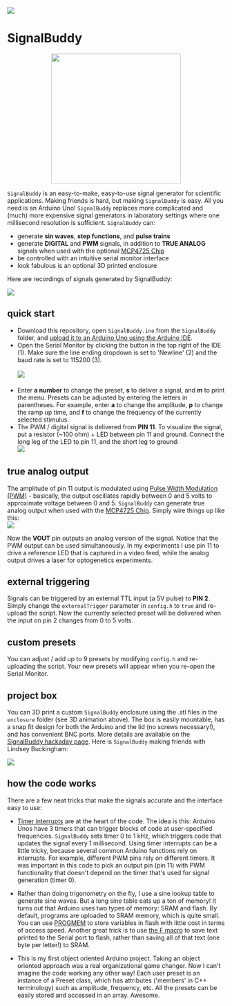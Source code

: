 ![](images/banner_img.png)
# SignalBuddy
<p align="center"><img src="images/SignalBuddy3D.gif" width="300" height="300"></p>

`SignalBuddy` is an easy-to-make, easy-to-use signal generator for scientific applications. Making friends is hard, but making `SignalBuddy` is easy. All you need is an Arduino Uno! `SignalBuddy` replaces more complicated and (much) more expensive signal generators in laboratory settings where one millisecond resolution is sufficient. `SignalBuddy` can:

* generate **sin waves**, **step functions**, and **pulse trains**
* generate **DIGITAL** and **PWM** signals, in addition to **TRUE ANALOG** signals when used with the optional [MCP4725 Chip](https://www.adafruit.com/product/935)  
* be controlled with an intuitive serial monitor interface
* look fabulous is an optional 3D printed enclosure

Here are recordings of signals generated by SignalBuddy:

![](images/recording2.png)

## quick start
* Download this repository, open `SignalBuddy.ino` from the `SignalBuddy` folder, and [upload it to an Arduino Uno using the Arduino IDE](https://www.arduino.cc/en/main/howto).
* Open the Serial Monitor by clicking the button in the top right of the IDE (1). Make sure the line ending dropdown is set to 'Newline' (2) and the baud rate is set to 115200 (3).<br/><br/>![](images/serial_monitor.png)<br/><br/>
* Enter **a number** to change the preset, **s** to deliver a signal, and **m** to print the menu. Presets can be adjusted by entering the letters in parentheses. For example, enter **a** to change the amplitude, **p** to change the ramp up time, and **f** to change the frequency of the currently selected stimulus.
* The PWM / digital signal is delivered from **PIN 11**. To visualize the signal, put a resistor (~100 ohm) + LED between pin 11 and ground. Connect the long leg of the LED to pin 11, and the short leg to ground:<br/>![](images/arduino_led.png)

## true analog output
The amplitude of pin 11 output is modulated using [Pulse Width Modulation (PWM)](https://www.arduino.cc/en/tutorial/PWM) - basically, the output oscillates rapidly between 0 and 5 volts to approximate voltage between 0 and 5. `SignalBuddy` can generate true analog output when used with the [MCP4725 Chip](https://www.adafruit.com/product/935). Simply wire things up like this:<br/>![](images/arduino_mcp475.png)

Now the **VOUT** pin outputs an analog version of the signal. Notice that the PWM output can be used simultaneously. In my experiments I use pin 11 to drive a reference LED that is captured in a video feed, while the analog output drives a laser for optogenetics experiments.

## external triggering
Signals can be triggered by an external TTL input (a 5V pulse) to **PIN 2**. Simply change the `externalTrigger` parameter in `config.h` to `true` and re-upload the script. Now the currently selected preset will be delivered when the input on pin 2 changes from 0 to 5 volts.

## custom presets
You can adjust / add up to 9 presets by modifying `config.h` and re-uploading the script. Your new presets will appear when you re-open the Serial Monitor.

## project box
You can 3D print a custom `SignalBuddy` enclosure using the .stl files in the `enclosure` folder (see 3D animation above). The box is easily mountable, has a snap fit design for both the Arduino and the lid (no screws necessary!), and has convenient BNC ports. More details are available on the [SignalBuddy hackaday page](https://hackaday.io/project/167649-signalbuddy). Here is `SignalBuddy` making friends with Lindsey Buckingham:

![](images/lindsey.jpg)

## how the code works
There are a few neat tricks that make the signals accurate and the interface easy to use:

* [Timer interrupts](https://www.instructables.com/id/Arduino-Timer-Interrupts/) are at the heart of the code. The idea is this: Arduino Unos have 3 timers that can trigger blocks of code at user-specified frequencies. `SignalBuddy` sets timer 0 to 1 kHz, which triggers code that updates the signal every 1 millisecond. Using timer interrupts can be a little tricky, because several common Arduino functions rely on interrupts. For example, different PWM pins rely on different timers. It was important in this code to pick an output pin (pin 11) with PWM functionality that doesn't depend on the timer that's used for signal generation (timer 0).

* Rather than doing trigonometry on the fly, I use a sine lookup table to generate sine waves. But a long sine table eats up a ton of memory! It turns out that Arduino uses two types of memory: SRAM and flash. By default, programs are uploaded to SRAM memory, which is quite small. You can use [PROGMEM](https://www.arduino.cc/reference/en/language/variables/utilities/progmem/) to store variables in flash with little cost in terms of access speed. Another great trick is to use [the F macro](https://forum.arduino.cc/index.php?topic=110307.0) to save text printed to the Serial port to flash, rather than saving all of that text (one byte per letter!) to SRAM.

* This is my first object oriented Arduino project. Taking an object oriented approach was a real organizational game changer. Now I can't imagine the code working any other way! Each user preset is an instance of a Preset class, which has attributes ('members' in C++ terminology) such as amplitude, frequency, etc. All the presets can be easily stored and accessed in an array. Awesome.
